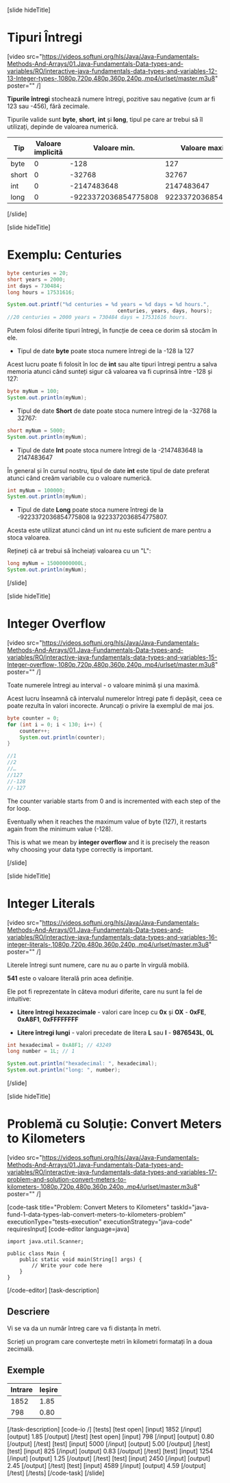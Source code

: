 [slide hideTitle]
# Tipuri Întregi
[video src="https://videos.softuni.org/hls/Java/Java-Fundamentals-Methods-And-Arrays/01.Java-Fundamentals-Data-types-and-variables/RO/interactive-java-fundamentals-data-types-and-variables-12-13-Integer-types-,1080p,720p,480p,360p,240p,.mp4/urlset/master.m3u8" poster="" /]

**Tipurile întregi** stochează numere întregi, pozitive sau negative (cum ar fi 123 sau -456), fără zecimale.

Tipurile valide sunt **byte**, **short**, **int** și **long**, tipul pe care ar trebui să îl utilizați, depinde de valoarea numerică.

| Tip | Valoare implicită | Valoare min. | Valoare maximă | Dimensiune |
|-----|------|-----|------|-----|
| byte | 0 | -128 | 127 | 8 bit |
| short | 0 | -32768 | 32767 | 16 bit |
| int | 0 | -2147483648 | 2147483647 | 32 bit |
| long | 0 | -9223372036854775808 | 9223372036854775807 | 64 bit |

[/slide]

[slide hideTitle]
# Exemplu: Centuries

```java live
byte centuries = 20; 
short years = 2000; 
int days = 730484;
long hours = 17531616; 

System.out.printf("%d centuries = %d years = %d days = %d hours.", 
                                    centuries, years, days, hours);
//20 centuries = 2000 years = 730484 days = 17531616 hours.
```

Putem folosi diferite tipuri întregi, în funcție de ceea ce dorim să stocăm în ele.  

- Tipul de date **byte** poate stoca numere întregi de la -128 la 127

Acest lucru poate fi folosit în loc de **int** sau alte tipuri întregi pentru a salva memoria atunci când sunteți sigur că valoarea va fi cuprinsă între -128 și 127:

```java live
byte myNum = 100;
System.out.println(myNum);
```

- Tipul de date **Short**  de date poate stoca numere întregi de la -32768 la 32767:

```java live
short myNum = 5000;
System.out.println(myNum);
```

- Tipul de date **Int**  poate stoca numere întregi de la -2147483648 la 2147483647

În general și în cursul nostru, tipul de date **int** este tipul de date preferat atunci când creăm variabile cu o valoare numerică.


```java live
int myNum = 100000;
System.out.println(myNum);
```

- Tipul de date **Long**  poate stoca numere întregi de la -9223372036854775808 la 9223372036854775807.

Acesta este utilizat atunci când un int nu este suficient de mare pentru a stoca valoarea.

Rețineți că ar trebui să încheiați valoarea cu un "L":

```java live
long myNum = 15000000000L;
System.out.println(myNum);
```

[/slide]


[slide hideTitle]
# Integer Overflow

[video src="https://videos.softuni.org/hls/Java/Java-Fundamentals-Methods-And-Arrays/01.Java-Fundamentals-Data-types-and-variables/RO/interactive-java-fundamentals-data-types-and-variables-15-Integer-overflow-,1080p,720p,480p,360p,240p,.mp4/urlset/master.m3u8" poster="" /]

Toate numerele întregi au interval - o valoare minimă și una maximă. 

Acest lucru înseamnă că intervalul numerelor întregi pate fi depășit, ceea ce poate rezulta în valori incorecte.
Aruncați o privire la exemplul de mai jos.

```java
byte counter = 0;
for (int i = 0; i < 130; i++) {
    counter++;
    System.out.println(counter);
}

//1
//2
//…
//127
//-128
//-127
```

The counter variable starts from 0 and is incremented with each step of the for loop. 

Eventually when it reaches the maximum value of byte (127), it restarts again from the minimum value (-128). 

This is what we mean by **integer overflow** and it is precisely the reason why choosing your data type correctly is important.

[/slide]

[slide hideTitle]
# Integer Literals
[video src="https://videos.softuni.org/hls/Java/Java-Fundamentals-Methods-And-Arrays/01.Java-Fundamentals-Data-types-and-variables/RO/interactive-java-fundamentals-data-types-and-variables-16-integer-literals-,1080p,720p,480p,360p,240p,.mp4/urlset/master.m3u8" poster="" /]

Literele întregi sunt numere, care nu au o parte în virgulă mobilă.

**541** este o valoare literală prin acea definiție.

Ele pot fi reprezentate în câteva moduri diferite, care nu sunt la fel de intuitive:

- **Litere întregi hexazecimale** - valori care încep cu **0x** și **OX** - **0xFE**, **0xA8F1**, **0xFFFFFFFF**

- **Litere întregi lungi** - valori precedate de litera **L** sau **l** - **9876543L**, **0L**

```java live
int hexadecimal = 0xA8F1; // 43249
long number = 1L; // 1

System.out.println("hexadecimal: ", hexadecimal);
System.out.println("long: ", number);
```
[/slide]


[slide hideTitle]
# Problemă cu Soluție: Convert Meters to Kilometers

[video src="https://videos.softuni.org/hls/Java/Java-Fundamentals-Methods-And-Arrays/01.Java-Fundamentals-Data-types-and-variables/RO/interactive-java-fundamentals-data-types-and-variables-17-problem-and-solution-convert-meters-to-kilometers-,1080p,720p,480p,360p,240p,.mp4/urlset/master.m3u8" poster="" /]

[code-task title="Problem: Convert Meters to Kilometers" taskId="java-fund-1-data-types-lab-convert-meters-to-kilometers-problem" executionType="tests-execution" executionStrategy="java-code" requiresInput]
[code-editor language=java]
```
import java.util.Scanner;

public class Main {
    public static void main(String[] args) {
        // Write your code here
    }
}
```
[/code-editor]
[task-description]
## Descriere
Vi se va da un număr întreg care va fi distanța în metri.

Scrieți un program care convertește metri în kilometri formatați în a doua zecimală.

## Exemple
|**Intrare**|**Ieșire**|
|-----|------|
| 1852 | 1.85 |
| 798 | 0.80 |


[/task-description]
[code-io /]
[tests]
[test open]
[input]
1852
[/input]
[output]
1.85
[/output]
[/test]
[test open]
[input]
798
[/input]
[output]
0.80
[/output]
[/test]
[test]
[input]
5000
[/input]
[output]
5.00
[/output]
[/test]
[test]
[input]
825
[/input]
[output]
0.83
[/output]
[/test]
[test]
[input]
1254
[/input]
[output]
1.25
[/output]
[/test]
[test]
[input]
2450
[/input]
[output]
2.45
[/output]
[/test]
[test]
[input]
4589
[/input]
[output]
4.59
[/output]
[/test]
[/tests]
[/code-task]
[/slide]



